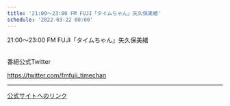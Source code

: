 ```yaml
---
title: '21:00～23:00 FM FUJI「タイムちゃん」矢久保美緒'
schedule: '2022-03-22 00:00'
---
```


<div id="detailBody"> <p>  21:00～23:00 FM FUJI「タイムちゃん」矢久保美緒 </p> <p>  <br/>  番組公式Twitter </p> <p>  <a href="https://twitter.com/fmfuji_timechan" target="_blank">   https://twitter.com/fmfuji_timechan  </a> </p></div>

---
[公式サイトへのリンク]('http://www.nogizaka46.com/schedule/2022/03/064680.php?member=mio-yakubo&category=&monthly=202203')